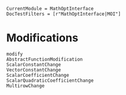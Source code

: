 ```@meta
CurrentModule = MathOptInterface
DocTestFilters = [r"MathOptInterface|MOI"]
```

# Modifications

```@docs
modify
AbstractFunctionModification
ScalarConstantChange
VectorConstantChange
ScalarCoefficientChange
ScalarQuadraticCoefficientChange
MultirowChange
```
